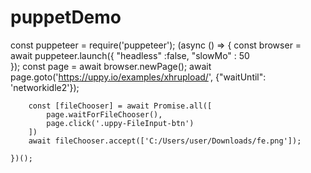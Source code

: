 # puppetDemo

const puppeteer = require('puppeteer');
(async () => {
        const browser = await puppeteer.launch({
        "headless" :false,
        "slowMo" : 50    
    });
        const page = await browser.newPage();
        await page.goto('https://uppy.io/examples/xhrupload/', {"waitUntil": 'networkidle2'});
        
        
        const [fileChooser] = await Promise.all([
            page.waitForFileChooser(),
            page.click('.uppy-FileInput-btn')
        ])
        await fileChooser.accept(['C:/Users/user/Downloads/fe.png']);

    })();

